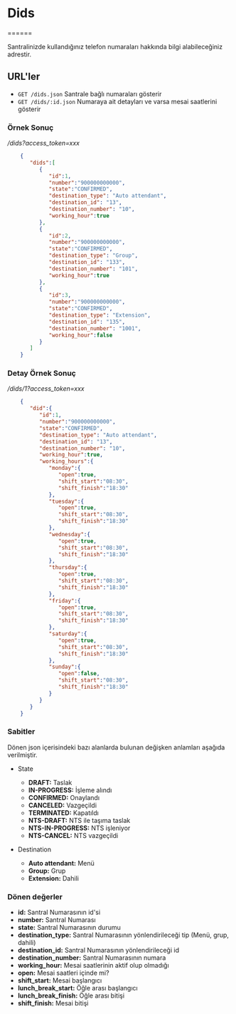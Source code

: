 # Dids
======

Santralinizde kullandığınız telefon numaraları hakkında bilgi alabileceğiniz adrestir.

## URL'ler
* `GET /dids.json` Santrale bağlı numaraları gösterir
* `GET /dids/:id.json` Numaraya ait detayları ve varsa mesai saatlerini gösterir

### Örnek Sonuç

*/dids?access_token=xxx*

```json
    {
       "dids":[
          {
             "id":1,
             "number":"900000000000",
             "state":"CONFIRMED",
             "destination_type": "Auto attendant",
             "destination_id": "13",
             "destination_number": "10",
             "working_hour":true
          },
          {
             "id":2,
             "number":"900000000000",
             "state":"CONFIRMED",
             "destination_type": "Group",
             "destination_id": "133",
             "destination_number": "101",
             "working_hour":true
          },
          {
             "id":3,
             "number":"900000000000",
             "state":"CONFIRMED",
             "destination_type": "Extension",
             "destination_id": "135",
             "destination_number": "1001",
             "working_hour":false
          }
       ]
    }
```

### Detay Örnek Sonuç

*/dids/1?access_token=xxx*

```json
    {
       "did":{
          "id":1,
          "number":"900000000000",
          "state":"CONFIRMED",
          "destination_type": "Auto attendant",
          "destination_id": "13",
          "destination_number": "10",
          "working_hour":true,
          "working_hours":{
             "monday":{
                "open":true,
                "shift_start":"08:30",
                "shift_finish":"18:30"
             },
             "tuesday":{
                "open":true,
                "shift_start":"08:30",
                "shift_finish":"18:30"
             },
             "wednesday":{
                "open":true,
                "shift_start":"08:30",
                "shift_finish":"18:30"
             },
             "thursday":{
                "open":true,
                "shift_start":"08:30",
                "shift_finish":"18:30"
             },
             "friday":{
                "open":true,
                "shift_start":"08:30",
                "shift_finish":"18:30"
             },
             "saturday":{
                "open":true,
                "shift_start":"08:30",
                "shift_finish":"18:30"
             },
             "sunday":{
                "open":false,
                "shift_start":"08:30",
                "shift_finish":"18:30"
             }
          }
       }
    }
```

### Sabitler

Dönen json içerisindeki bazı alanlarda bulunan değişken anlamları aşağıda verilmiştir.

* State
    * **DRAFT:** Taslak
    * **IN-PROGRESS:** İşleme alındı
    * **CONFIRMED:** Onaylandı
    * **CANCELED:** Vazgeçildi
    * **TERMINATED:** Kapatıldı
    * **NTS-DRAFT:** NTS ile taşıma taslak
    * **NTS-IN-PROGRESS:** NTS işleniyor
    * **NTS-CANCEL:** NTS vazgeçildi

* Destination
    * **Auto attendant:** Menü
    * **Group:** Grup
    * **Extension:** Dahili

### Dönen değerler

* **id:** Santral Numarasının id'si
* **number:** Santral Numarası
* **state:** Santral Numarasının durumu
* **destination_type:** Santral Numarasının yönlendirileceği tip (Menü, grup, dahili)
* **destination_id:** Santral Numarasının yönlendirileceği id
* **destination_number:** Santral Numarasının numara
* **working_hour:** Mesai saatlerinin aktif olup olmadığı
* **open:** Mesai saatleri içinde mi?
* **shift_start:** Mesai başlangıcı
* **lunch_break_start:** Öğle arası başlangıcı
* **lunch_break_finish:** Öğle arası bitişi
* **shift_finish:** Mesai bitişi
